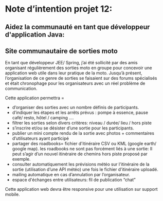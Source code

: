 # Note d’intention projet 12:
## Aidez la communauté en tant que développeur d'application Java:
## Site communautaire de sorties moto

En tant que développeur JEE/ Spring, j’ai été sollicité par des amis organisant régulièrement des sorties moto en groupe pour concevoir une application web utile dans leur pratique de la moto. Jusqu’à présent, l’organisation de ce genre de sorties se faisaient sur des forums spécialisés et était chronophage pour les organisateurs avec un réel problème de communication.

Cette application permettra =

* d’organiser  des sorties avec un nombre définis de participants.
* d’indiquer les étapes et les arrêts prévus : pompe à essence, pause café/ resto, hôtel / camping ....
* filtrer les sorties selon divers critères: niveau / durée/ lieu / hors piste
* s’inscrire et/ou se désister d’une sortie pour les participants.
* publier un mini compte rendu de la sortie avec photos + commentaires d’utilisateurs ayant participé
* partager des roadbooks= fichier d'itinéraire CSV ou KML (google earth/ google map).
les roadbooks ne sont pas forcément liés à une sortie: Il peut s’agir d’un nouvel itinéraire de chemins hors piste proposé par exemple.
* consulter automatiquement les prévisions météo sur l'itinéraire de la sortie (utilisation d’une API météo) une fois le fichier d'itinéraire uploadé.
* mailing automatique en cas d’annulation par l’organisateur.
* espace d'échanges entre utilisateurs: fil de publication “chat”

Cette application web devra être responsive pour une utilisation sur support mobile.
